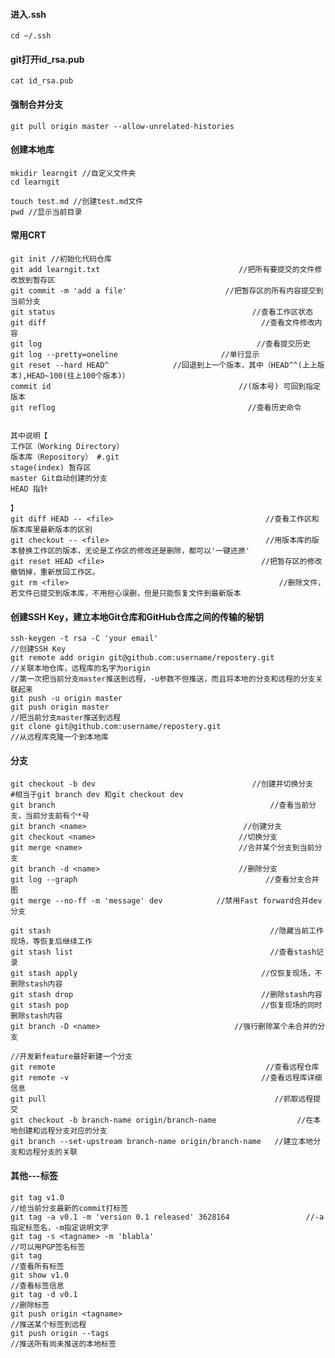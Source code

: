 #### 进入.ssh
    cd ~/.ssh

#### git打开id_rsa.pub
    cat id_rsa.pub

#### 强制合并分支
    git pull origin master --allow-unrelated-histories

#### 创建本地库
    mkidir learngit //自定义文件夹
    cd learngit

    touch test.md //创建test.md文件
    pwd //显示当前目录

#### 常用CRT
    git init //初始化代码仓库
    git add learngit.txt                               //把所有要提交的文件修改放到暂存区
    git commit -m 'add a file'                      //把暂存区的所有内容提交到当前分支
    git status                                            //查看工作区状态
    git diff                                                //查看文件修改内容
    git log                                                //查看提交历史
    git log --pretty=oneline                       //单行显示
    git reset --hard HEAD^　　　　　　　　 //回退到上一个版本，其中（HEAD^^(上上版本),HEAD~100(往上100个版本)）
    commit id                                          //(版本号) 可回到指定版本
    git reflog                                           //查看历史命令


    其中说明【
    工作区（Working Directory）
    版本库（Repository） #.git
    stage(index) 暂存区
    master Git自动创建的分支
    HEAD 指针

    】
    git diff HEAD -- <file>                                  //查看工作区和版本库里最新版本的区别
    git checkout -- <file>                                   //用版本库的版本替换工作区的版本，无论是工作区的修改还是删除，都可以'一键还原'
    git reset HEAD <file>                                   //把暂存区的修改撤销掉，重新放回工作区。
    git rm <file>                                               //删除文件，若文件已提交到版本库，不用担心误删，但是只能恢复文件到最新版本

#### 创建SSH Key，建立本地Git仓库和GitHub仓库之间的传输的秘钥
    ssh-keygen -t rsa -C 'your email'                                                    //创建SSH Key
    git remote add origin git@github.com:username/repostery.git          //关联本地仓库，远程库的名字为origin
    //第一次把当前分支master推送到远程，-u参数不但推送，而且将本地的分支和远程的分支关联起来
    git push -u origin master
    git push origin master                                                                  //把当前分支master推送到远程
    git clone git@github.com:username/repostery.git                            //从远程库克隆一个到本地库

#### 分支
    git checkout -b dev                                   //创建并切换分支
    #相当于git branch dev 和git checkout dev
    git branch                                                //查看当前分支，当前分支前有个*号
    git branch <name>                                   //创建分支
    git checkout <name>                                //切换分支
    git merge <name>                                   //合并某个分支到当前分支
    git branch -d <name>                               //删除分支
    git log --graph                                          //查看分支合并图
    git merge --no-ff -m 'message' dev            //禁用Fast forward合并dev分支

    git stash                                                 //隐藏当前工作现场，等恢复后继续工作
    git stash list                                            //查看stash记录
    git stash apply                                         //仅恢复现场，不删除stash内容
    git stash drop                                          //删除stash内容
    git stash pop                                           //恢复现场的同时删除stash内容
    git branch -D <name>                              //强行删除某个未合并的分支

    //开发新feature最好新建一个分支
    git remote                                               //查看远程仓库
    git remote -v                                           //查看远程库详细信息
    git pull                                                   //抓取远程提交
    git checkout -b branch-name origin/branch-name                  //在本地创建和远程分支对应的分支
    git branch --set-upstream branch-name origin/branch-name   //建立本地分支和远程分支的关联

#### 其他---标签
    git tag v1.0                                                                      //给当前分支最新的commit打标签
    git tag -a v0.1 -m 'version 0.1 released' 3628164                 //-a指定标签名，-m指定说明文字
    git tag -s <tagname> -m 'blabla'                                        //可以用PGP签名标签
    git tag                                                                             //查看所有标签
    git show v1.0                                                                   //查看标签信息
    git tag -d v0.1                                                                 //删除标签
    git push origin <tagname>                                               //推送某个标签到远程
    git push origin --tags                                                       //推送所有尚未推送的本地标签